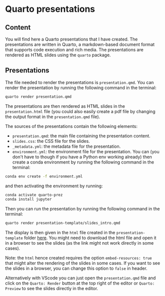# Quarto presentations

## Content

You will find here a Quarto presentations that I have created. The presentations are written in Quarto, a markdown-based document format that supports code execution and rich media. The presentations are rendered as HTML slides using the `quarto` package.

## Presentations

The file needed to render the presentations is `presentation.qmd`. You can render the presentation by running the following command in the terminal:

```bash
quarto render presentation.qmd
```

The presentations are then rendered as HTML slides in the `presentation.html` file (you could also easily create a pdf file by changing the output format in the `presentation.qmd` file).

The sources of the presentations contain the following elements:

- `presentation.qmd`: the main file containing the presentation content.
- `slides.css`: the CSS file for the slides.
- `_metadata.yml`: the metadata file for the presentation.
- `environment.yml`: the environment file for the presentation. You can (you don't have to though if you have a Python env working already) then create a conda environment by running the following command in the terminal:

```bash
conda env create -f environment.yml
```
and then activating the environment by running:

```bash
conda activate quarto-prez
conda install jupyter
```

Then you can run the presentation by running the following command in the terminal:

```bash
quarto render presentation-template/slides_intro.qmd
```

The display is then given in the `html` file created in the `presentation-template` folder [here](https://raw.githubusercontent.com/josephsalmon/OrganizationFiles/master/Quarto/presentation-template/slides_intro.html).
You might need to download the html file and open it in a browser to see the slides (as the link might not work directly in some cases).

Note: the `html` hence created requires the option `embed-resources: true` that might alter the rendering of the slides in some cases. If you want to see the slides in a browser, you can change this option to `false` in header.

Alternatively with VScode you can just open the `presentation.qmd` file and click on the `Quarto: Render` button at the top right of the editor or `Quarto: Preview` to see the slides directly in the editor.